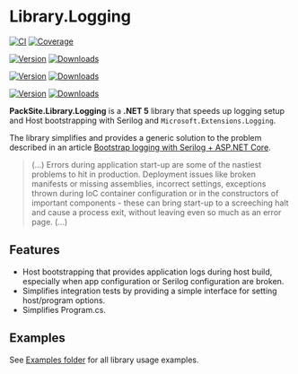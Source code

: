 # Library.Logging

[![CI](https://github.com/PackSite/Library.Logging/actions/workflows/CI.yml/badge.svg)](https://github.com/PackSite/Library.Logging/actions/workflows/CI.yml)
[![Coverage](https://codecov.io/gh/PackSite/Library.Logging/branch/main/graph/badge.svg?token=D0aORRMV78)](https://codecov.io/gh/PackSite/Library.Logging)

[![Version](https://img.shields.io/nuget/v/PackSite.Library.Logging.Abstractions.svg?label=Logging.Abstractions)](https://nuget.org/packages/PackSite.Library.Logging.Abstractions)
[![Downloads](https://img.shields.io/nuget/dt/PackSite.Library.Logging.Abstractions.svg?label=)](https://nuget.org/packages/PackSite.Library.Logging.Abstractions)

[![Version](https://img.shields.io/nuget/v/PackSite.Library.Logging.Microsoft.svg?label=Logging.Microsoft)](https://nuget.org/packages/PackSite.Library.Logging.Microsoft)
[![Downloads](https://img.shields.io/nuget/dt/PackSite.Library.Logging.Microsoft.svg?label=)](https://nuget.org/packages/PackSite.Library.Logging.Microsoft)

[![Version](https://img.shields.io/nuget/v/PackSite.Library.Logging.Serilog.svg?label=Logging.Serilog)](https://nuget.org/packages/PackSite.Library.Logging.Serilog)
[![Downloads](https://img.shields.io/nuget/dt/PackSite.Library.Logging.Serilog.svg?label=)](https://nuget.org/packages/PackSite.Library.Logging.Serilog)


**PackSite.Library.Logging** is a **.NET 5** library that speeds up logging setup and Host bootstrapping with Serilog and `Microsoft.Extensions.Logging`.

The library simplifies and provides a generic solution to the problem described in an article [Bootstrap logging with Serilog + ASP.NET Core](https://nblumhardt.com/2020/10/bootstrap-logger/).

 > (...)
 > Errors during application start-up are some of the nastiest problems to hit in production. 
 > Deployment issues like broken manifests or missing assemblies, incorrect settings, exceptions thrown during IoC container configuration or in the constructors of important components -
 > these can bring start-up to a screeching halt and cause a process exit, without leaving even so much as an error page.
 > (...)


## Features
  
  - Host bootstrapping that provides application logs during host build, especially when app configuration or Serilog configuration are broken.
  - Simplifies integration tests by providing a simple interface for setting host/program options.
  - Simplifies Program.cs.

## Examples

See [Examples folder](https://github.com/PackSite/Library.Logging/tree/main/examples) for all library usage examples.